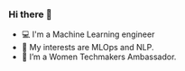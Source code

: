 ### Hi there 👋

* 💻 I'm a Machine Learning engineer
* 🌱 My interests are MLOps and NLP.
* 🔭 I’m a Women Techmakers Ambassador.

